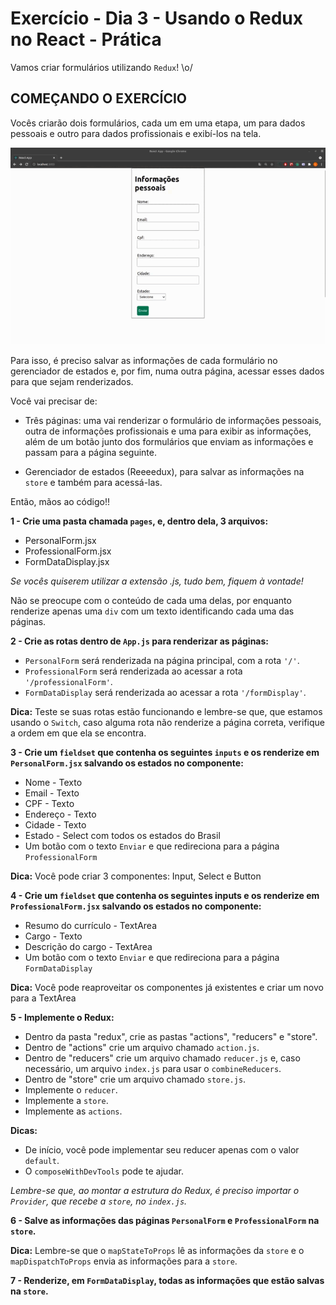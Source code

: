 # Exercício - Dia 3  - Usando o Redux no React - Prática

Vamos criar formulários utilizando `Redux`! \o/


## COMEÇANDO O EXERCÍCIO

Vocês criarão dois formulários, cada um em uma etapa, um para dados pessoais e outro para dados profissionais e exibí-los na tela.

![forms-redux](form-redux.gif)

Para isso, é preciso salvar as informações de cada formulário no gerenciador de estados e, por fim, numa outra página, acessar esses dados para que sejam renderizados.

Você vai precisar de:

* Três páginas: uma vai renderizar o formulário de informações pessoais, outra de informações profissionais e uma para exibir as informações, além de um botão junto dos formulários que enviam as informações e passam para a página seguinte.

* Gerenciador de estados (Reeeedux), para salvar as informações na `store` e também para acessá-las.

Então, mãos ao código!!

**1 - Crie uma pasta chamada `pages`, e, dentro dela, 3 arquivos:**

- PersonalForm.jsx
- ProfessionalForm.jsx
- FormDataDisplay.jsx

_Se vocês quiserem utilizar a extensão .js, tudo bem, fiquem à vontade!_

Não se preocupe com o conteúdo de cada uma delas, por enquanto renderize apenas uma `div` com um texto identificando cada uma das páginas.

**2 - Crie as rotas dentro de `App.js` para renderizar as páginas:**
- `PersonalForm` será renderizada na página principal, com a rota `'/'`.
- `ProfessionalForm` será renderizada ao acessar a rota `'/professionalForm'`.
- `FormDataDisplay` será renderizada ao acessar a rota `'/formDisplay'`.

**Dica:** Teste se suas rotas estão funcionando e lembre-se que, que estamos usando o `Switch`, caso alguma rota não renderize a página correta, verifique a ordem em que ela se encontra.

**3 - Crie um `fieldset` que contenha os seguintes `inputs` e os renderize em `PersonalForm.jsx` salvando os estados no componente:**

- Nome - Texto
- Email - Texto
- CPF - Texto
- Endereço - Texto
- Cidade - Texto
- Estado - Select com todos os estados do Brasil
- Um botão com o texto `Enviar` e que redireciona para a página `ProfessionalForm`

**Dica:** Você pode criar 3 componentes: Input, Select e Button

**4 - Crie um `fieldset` que contenha os seguintes inputs e os renderize em `ProfessionalForm.jsx` salvando os estados no componente:**
- Resumo do currículo - TextArea
- Cargo - Texto
- Descrição do cargo - TextArea
- Um botão com o texto `Enviar` e que redireciona para a página `FormDataDisplay`

**Dica:** Você pode reaproveitar os componentes já existentes e criar um novo para a TextArea

**5 - Implemente o Redux:**
- Dentro da pasta "redux", crie as pastas "actions", "reducers" e "store".
- Dentro de "actions" crie um arquivo chamado `action.js`.
- Dentro de "reducers" crie um arquivo chamado `reducer.js` e, caso necessário, um arquivo `index.js` para usar o `combineReducers`.
- Dentro de "store" crie um arquivo chamado `store.js`.
- Implemente o `reducer`.
- Implemente a `store`.
- Implemente as `actions`.

**Dicas:** 
- De início, você pode implementar seu reducer apenas com o valor `default`.
-  O `composeWithDevTools` pode te ajudar.

_Lembre-se que, ao montar a estrutura do Redux, é preciso importar o `Provider`, que recebe a `store`, no `index.js`._

**6 - Salve as informações das páginas `PersonalForm` e `ProfessionalForm` na `store`.**

**Dica:** Lembre-se que o `mapStateToProps` lê as informações da `store` e o `mapDispatchToProps` envia as informações para a `store`.

**7 - Renderize, em `FormDataDisplay`, todas as informações que estão salvas na `store`.**
